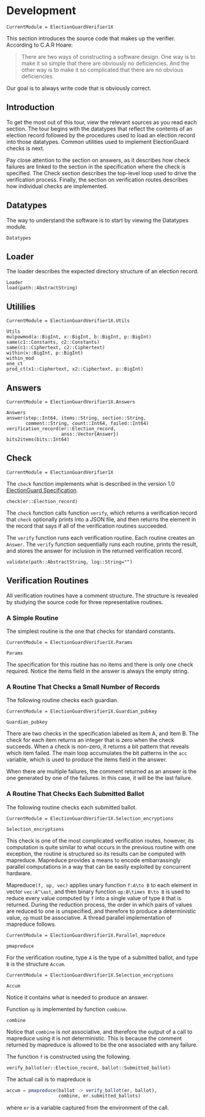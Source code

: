 # Development

```@meta
CurrentModule = ElectionGuardVerifier1X
```

This section introduces the source code that makes up the verifier.
According to C.A.R Hoare:

>  There are two ways of constructing a software design.
>  One way is to make it so simple that there are obviously
>  no deficiencies.  And the other way is to make it so
>  complicated that there are no obvious deficiencies.

Our goal is to always write code that is obviously correct.

## Introduction

To get the most out of this tour, view the relevant sources as you
read each section.  The tour begins with the datatypes that reflect
the contents of an election record followed by the procedures used to
load an election record into those datatypes.  Common utilities used
to implement ElectionGuard checks is next.

Pay close attention to the section on answers, as it describes how
check failures are linked to the section in the specification where
the check is specified.  The Check section describes the top-level
loop used to drive the verification process.  Finally, the section
on verification routes describes how individual checks are
implemented.

## Datatypes

The way to understand the software is to start by viewing the
Datatypes module.

```@docs
Datatypes
```

## Loader

The loader describes the expected directory structure of an election
record.

```@docs
Loader
load(path::AbstractString)
```

## Utililies

```@meta
CurrentModule = ElectionGuardVerifier1X.Utils
```

```@docs
Utils
mulpowmod(a::BigInt, x::BigInt, b::BigInt, p::BigInt)
same(c1::Constants, c2::Constants)
same(c1::Ciphertext, c2::Ciphertext)
within(x::BigInt, p::BigInt)
within_mod
one_ct
prod_ct(x1::Ciphertext, x2::Ciphertext, p::BigInt)
```

## Answers

```@meta
CurrentModule = ElectionGuardVerifier1X.Answers
```

```@docs
Answers
answer(step::Int64, items::String, section::String,
       comment::String, count::Int64, failed::Int64)
verification_record(er::Election_record,
                    anss::Vector{Answer})
bits2items(bits::Int64)
```

## Check

```@meta
CurrentModule = ElectionGuardVerifier1X
```

The `check` function implements what is described in the version 1.0
[ElectionGuard Specification](https://www.electionguard.vote/spec/).

```@docs
check(er::Election_record)
```

The `check` function calls function `verify`, which returns a
verification record that `check` optionally prints into a JSON file,
and then returns the element in the record that says if all of the
verification routines succeeded.

The `verify` function runs each verification routine.  Each routine
creates an `Answer`.  The `verify` function sequentially runs each
routine, prints the result, and stores the answer for inclusion in the
returned verification record.

```@docs
validate(path::AbstractString, log::String="")
```

## Verification Routines

All verification routines have a comment structure.  The structure is
revealed by studying the source code for three representative
routines.

### A Simple Routine

The simplest routine is the one that checks for standard constants.

```@meta
CurrentModule = ElectionGuardVerifier1X.Params
```

```@docs
Params
```

The specification for this routine has no items and there is only one
check required.  Notice the items field in the answer is always the
empty string.

### A Routine That Checks a Small Number of Records

The following routine checks each guardian.

```@meta
CurrentModule = ElectionGuardVerifier1X.Guardian_pubkey
```

```@docs
Guardian_pubkey
```

There are two checks in the specification labeled as Item A, and Item
B.  The check for each item returns an integer that is zero when the
check succeeds.  When a check is non-zero, it returns a bit pattern
that reveals which item failed.  The main loop accumulates the bit
patterns in the `acc` variable, which is used to produce the items
field in the answer.

When there are multiple failures, the comment returned as an answer is
the one generated by one of the failures.  In this case, it will be
the last failure.

### A Routine That Checks Each Submitted Ballot

The following routine checks each submitted ballot.

```@meta
CurrentModule = ElectionGuardVerifier1X.Selection_encryptions
```

```@docs
Selection_encryptions
```

This check is one of the most complicated verification routes,
however, its computation is quite similar to what occurs in the
previous routine with one exception, the routine is structured so its
results can be computed with mapreduce.  Mapreduce provides a means to
encode embarrassingly parallel computations in a way that can be
easily exploited by concurrent hardware.

Mapreduce``(f, op, vec)`` applies unary function ``f:A\to B`` to each
element in vector ``vec:A^\ast``, and then binary function
``op:B\times B\to B`` is used to reduce every value computed by ``f``
into a single value of type ``B`` that is returned.  During the
reduction process, the order in which pairs of values are reduced to
one is unspecified, and therefore to produce a deterministic value,
``op`` must be associative.  A thread parallel implementation of
mapreduce follows.

```@meta
CurrentModule = ElectionGuardVerifier1X.Parallel_mapreduce
```

```@docs
pmapreduce
```

For the verification routine, type ``A`` is the type of a submitted
ballot, and type ``B`` is the structure `Accum`.

```@meta
CurrentModule = ElectionGuardVerifier1X.Selection_encryptions
```

```@docs
Accum
```

Notice it contains what is needed to produce an answer.

Function ``op`` is implemented by function `combine`.

```@docs
combine
```

Notice that `combine` is *not* associative, and therefore the output
of a call to mapreduce using it is not deterministic.  This is because
the comment returned by mapreduce is allowed to be the one associated
with any failure.

The function ``f`` is constructed using the following.

```@docs
verify_ballot(er::Election_record, ballot::Submitted_ballot)
```

The actual call is to mapreduce is

```julia
accum = pmapreduce(ballot -> verify_ballot(er, ballot),
                   combine, er.submitted_ballots)
```

where `er` is a variable captured from the environment of the call.
